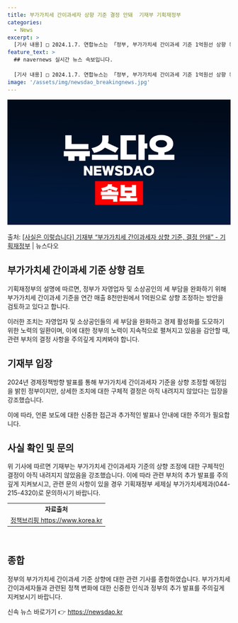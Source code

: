 ```yaml
---
title: 부가가치세 간이과세자 상향 기준 결정 안돼  기재부 기획재정부
categories:
  - News
excerpt: >
  [기사 내용] □ 2024.1.7. 연합뉴스는 「정부, 부가가치세 간이과세 기준 1억원선 상향 유력 검토」 …
feature_text: >
  ## navernews 실시간 뉴스 속보입니다.

  [기사 내용] □ 2024.1.7. 연합뉴스는 「정부, 부가가치세 간이과세 기준 1억원선 상향 유력 검토」 …
image: '/assets/img/newsdao_breakingnews.jpg'
---
```


![뉴스다오 속보](/assets/img/newsdao_breakingnews.jpg)

<p>출처: <a href="https://newsdao.kr/2956" rel="dofollow">[사실은 이렇습니다] 기재부 “부가가치세 간이과세자 상향 기준, 결정 안돼” - 기획재정부</a> | 뉴스다오</p>

<h2 data-ke-size="size26">부가가치세 간이과세 기준 상향 검토</h2>
기획재정부의 설명에 따르면, 정부가 자영업자 및 소상공인의 세 부담을 완화하기 위해 부가가치세 간이과세 기준을 연간 매출 8천만원에서 1억원으로 상향 조정하는 방안을 검토하고 있다고 합니다.

<p data-ke-size="size16">이러한 조치는 자영업자 및 소상공인들의 세 부담을 완화하고 경제 활성화를 도모하기 위한 노력의 일환이며, 이에 대한 정부의 노력이 지속적으로 펼쳐지고 있음을 감안할 때, 관련 부처의 결정 사항을 주의깊게 지켜봐야 합니다.</p>

<h2 data-ke-size="size26">기재부 입장</h2>
2024년 경제정책방향 발표를 통해 부가가치세 간이과세자 기준을 상향 조정할 예정임을 밝힌 정부이지만, 상세한 조치에 대한 구체적 결정은 아직 내려지지 않았다는 입장을 강조했습니다.

<p data-ke-size="size16">이에 따라, 언론 보도에 대한 신중한 접근과 추가적인 발표나 안내에 대한 주의가 필요합니다.</p>

<h2 data-ke-size="size26">사실 확인 및 문의</h2>
위 기사에 따르면 기재부는 부가가치세 간이과세자 기준의 상향 조정에 대한 구체적인 결정이 아직 내려지지 않았음을 강조했습니다. 이에 따라 관련 부처의 추가 발표를 주의 깊게 지켜보시고, 관련 문의 사항이 있을 경우 기획재정부 세제실 부가가치세제과(044-215-4320)로 문의하시기 바랍니다.

<table>
	<tr>
		<td style="text-align: center; height: 17px;"><b>자료출처</b></td>
	</tr>
	<tr>
		<td style="text-align: center; height: 17px;"><a href="https://newsdao.kr/2956">정책브리핑 https://www.korea.kr</a></td>
	</tr>
</table>

<p data-ke-size="size16">&nbsp;</p>
<h2 data-ke-size="size26">종합</h2>
정부의 부가가치세 간이과세 기준 상향에 대한 관련 기사를 종합하였습니다. 부가가치세 간이과세자들과 관련된 정책 변화에 대한 신중한 인식과 정부의 추가 발표를 주의깊게 지켜보시기 바랍니다. 

신속 뉴스 바로가기 👉 <a href="https://newsdao.kr" rel="dofollow">https://newsdao.kr</a>


